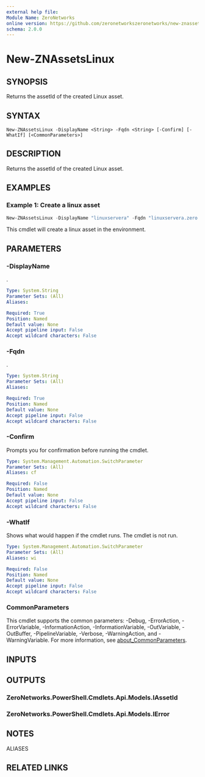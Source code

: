 ```yaml
---
external help file:
Module Name: ZeroNetworks
online version: https://github.com/zeronetworkszeronetworks/new-znassetslinux
schema: 2.0.0
---
```


# New-ZNAssetsLinux

## SYNOPSIS
Returns the assetId of the created Linux asset.

## SYNTAX

```
New-ZNAssetsLinux -DisplayName <String> -Fqdn <String> [-Confirm] [-WhatIf] [<CommonParameters>]
```

## DESCRIPTION
Returns the assetId of the created Linux asset.

## EXAMPLES

### Example 1: Create a linux asset
```powershell
New-ZNAssetsLinux -DisplayName "linuxservera" -Fqdn "linuxservera.zero.labs"

```

This cmdlet will create a linux asset in the environment.

## PARAMETERS

### -DisplayName
.

```yaml
Type: System.String
Parameter Sets: (All)
Aliases:

Required: True
Position: Named
Default value: None
Accept pipeline input: False
Accept wildcard characters: False
```

### -Fqdn
.

```yaml
Type: System.String
Parameter Sets: (All)
Aliases:

Required: True
Position: Named
Default value: None
Accept pipeline input: False
Accept wildcard characters: False
```

### -Confirm
Prompts you for confirmation before running the cmdlet.

```yaml
Type: System.Management.Automation.SwitchParameter
Parameter Sets: (All)
Aliases: cf

Required: False
Position: Named
Default value: None
Accept pipeline input: False
Accept wildcard characters: False
```

### -WhatIf
Shows what would happen if the cmdlet runs.
The cmdlet is not run.

```yaml
Type: System.Management.Automation.SwitchParameter
Parameter Sets: (All)
Aliases: wi

Required: False
Position: Named
Default value: None
Accept pipeline input: False
Accept wildcard characters: False
```

### CommonParameters
This cmdlet supports the common parameters: -Debug, -ErrorAction, -ErrorVariable, -InformationAction, -InformationVariable, -OutVariable, -OutBuffer, -PipelineVariable, -Verbose, -WarningAction, and -WarningVariable. For more information, see [about_CommonParameters](http://go.microsoft.com/fwlink/?LinkID=113216).

## INPUTS

## OUTPUTS

### ZeroNetworks.PowerShell.Cmdlets.Api.Models.IAssetId

### ZeroNetworks.PowerShell.Cmdlets.Api.Models.IError

## NOTES

ALIASES

## RELATED LINKS

